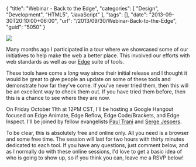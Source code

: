 {
	"title": "Webinar - Back to the Edge",
	"categories": [
		"Design",
		"Development",
		"HTML5",
		"JavaScript"
	],
	"tags": [],
	"date": "2013-09-30T20:10:00+06:00",
	"url": "/2013/09/30/Webinar-Back-to-the-Edge",
	"guid": "5050"
}

<p>
<img src="https://static.raymondcamden.com/images/backtotheedge1.jpg" />
</p>

<p>
Many months ago I participated in a tour where we showcased some of our initiatives to help make the web a better place. This involved our efforts with web standards as well as our <a href="http://html.adobe.com/edge/">Edge</a> suite of tools. 
</p>

<p>
These tools have come a <i>long</i> way since their initial release and I thought it would be great to give people an update on some of these tools and demonstrate how far they've come. If you've never tried them, then this will be an excellent way to check them out. If you have tried them before, then this is a chance to see where they are now.
</p>

<p>
On Friday October 11th at 12PM CST, I'll be hosting a Google Hangout focused on Edge Animate, Edge Reflow, Edge Code/Brackets, and Edge Inspect. I'll be joined by fellow evangelists <a href="http://paultrani.com/">Paul Trani</a> and <a href="http://sjespers.com/">Serge Jespers</a>.
</p>

<p>
To be clear, this is absolutely free and online only. All you need is a browser and some free time. The session will last for two hours with thirty minutes dedicated to each tool. If you have any questions, just comment below, and as I normally do with these online sessions, I'd love to get a basic idea of who is going to show up, so if you think you can, leave me a RSVP below!
</p>